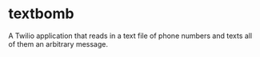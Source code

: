 textbomb
========

A Twilio application that reads in a text file of phone numbers and texts all of them an arbitrary message. 
